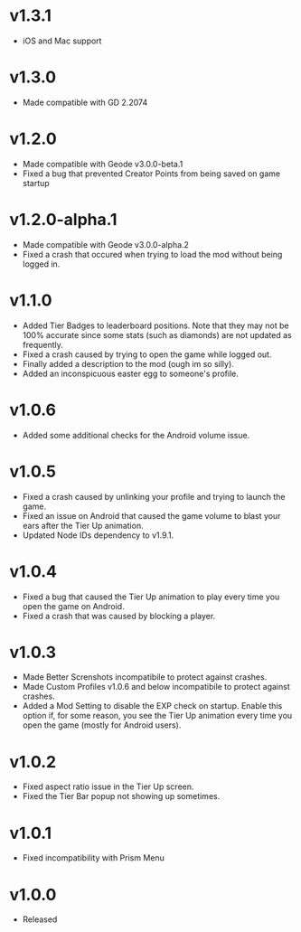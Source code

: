 # v1.3.1
- iOS and Mac support

# v1.3.0
- Made compatible with GD 2.2074

# v1.2.0

- Made compatible with Geode v3.0.0-beta.1
- Fixed a bug that prevented Creator Points from being saved on game startup

# v1.2.0-alpha.1

- Made compatible with Geode v3.0.0-alpha.2
- Fixed a crash that occured when trying to load the mod without being logged in.

# v1.1.0

- Added Tier Badges to leaderboard positions. Note that they may not be 100% accurate since some stats (such as diamonds) are not updated as frequently.
- Fixed a crash caused by trying to open the game while logged out.
- Finally added a description to the mod (ough im so silly).
- Added an inconspicuous easter egg to someone's profile.

# v1.0.6

- Added some additional checks for the Android volume issue.

# v1.0.5

- Fixed a crash caused by unlinking your profile and trying to launch the game.
- Fixed an issue on Android that caused the game volume to blast your ears after the Tier Up animation.
- Updated Node IDs dependency to v1.9.1.

# v1.0.4

- Fixed a bug that caused the Tier Up animation to play every time you open the game on Android.
- Fixed a crash that was caused by blocking a player.

# v1.0.3

- Made Better Screnshots incompatibile to protect against crashes.
- Made Custom Profiles v1.0.6 and below incompatibile to protect against crashes.
- Added a Mod Setting to disable the EXP check on startup. Enable this option if, for some reason, you see the Tier Up animation every time you open the game (mostly for Android users).

# v1.0.2

- Fixed aspect ratio issue in the Tier Up screen.
- Fixed the Tier Bar popup not showing up sometimes.

# v1.0.1

- Fixed incompatibility with Prism Menu

# v1.0.0

- Released
